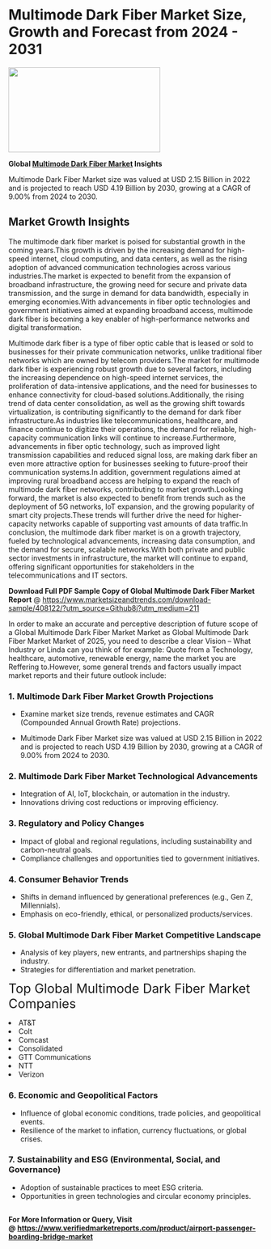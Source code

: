<H1>Multimode Dark Fiber Market Size, Growth and Forecast from 2024 - 2031</H1><img class="aligncenter size-medium wp-image-584254" src="https://thirdeyenews.in/wp-content/uploads/2024/09/Global-Market-Research-300x168.jpeg" alt="" width="300" height="168" /><p><strong>Global&nbsp;<a href="https://www.marketsizeandtrends.com/download-sample/408122/?utm_source=Github8j?utm_medium=211">Multimode Dark Fiber Market</a> Insights</strong></p><p>Multimode Dark Fiber Market size was valued at USD 2.15 Billion in 2022 and is projected to reach USD 4.19 Billion by 2030, growing at a CAGR of 9.00% from 2024 to 2030.</p><p><h2>Market Growth Insights</h2> <p>The multimode dark fiber market is poised for substantial growth in the coming years.This growth is driven by the increasing demand for high-speed internet, cloud computing, and data centers, as well as the rising adoption of advanced communication technologies across various industries.The market is expected to benefit from the expansion of broadband infrastructure, the growing need for secure and private data transmission, and the surge in demand for data bandwidth, especially in emerging economies.With advancements in fiber optic technologies and government initiatives aimed at expanding broadband access, multimode dark fiber is becoming a key enabler of high-performance networks and digital transformation.</p> <p>Multimode dark fiber is a type of fiber optic cable that is leased or sold to businesses for their private communication networks, unlike traditional fiber networks which are owned by telecom providers.The market for multimode dark fiber is experiencing robust growth due to several factors, including the increasing dependence on high-speed internet services, the proliferation of data-intensive applications, and the need for businesses to enhance connectivity for cloud-based solutions.Additionally, the rising trend of data center consolidation, as well as the growing shift towards virtualization, is contributing significantly to the demand for dark fiber infrastructure.As industries like telecommunications, healthcare, and finance continue to digitize their operations, the demand for reliable, high-capacity communication links will continue to increase.Furthermore, advancements in fiber optic technology, such as improved light transmission capabilities and reduced signal loss, are making dark fiber an even more attractive option for businesses seeking to future-proof their communication systems.In addition, government regulations aimed at improving rural broadband access are helping to expand the reach of multimode dark fiber networks, contributing to market growth.Looking forward, the market is also expected to benefit from trends such as the deployment of 5G networks, IoT expansion, and the growing popularity of smart city projects.These trends will further drive the need for higher-capacity networks capable of supporting vast amounts of data traffic.In conclusion, the multimode dark fiber market is on a growth trajectory, fueled by technological advancements, increasing data consumption, and the demand for secure, scalable networks.With both private and public sector investments in infrastructure, the market will continue to expand, offering significant opportunities for stakeholders in the telecommunications and IT sectors.</p> <p><span class=""><strong>Download Full PDF Sample Copy of Global Multimode Dark Fiber Market Report</strong> @ <a href="https://www.marketsizeandtrends.com/download-sample/408122/?utm_source=Github8j?utm_medium=211" target="_blank">https://www.marketsizeandtrends.com/download-sample/408122/?utm_source=Github8j?utm_medium=211</a></span></p><p>In order to make an accurate and perceptive description of future scope of a Global&nbsp;Multimode Dark Fiber Market Market as Global&nbsp;Multimode Dark Fiber Market Market of 2025, you need to describe a clear Vision &ndash; What Industry or Linda can you think of for example: Quote from a Technology, healthcare, automotive, renewable energy, name the market you are Reffering to.However, some general trends and factors usually impact market reports and their future outlook include:</p><h3>1.&nbsp;<strong>Multimode Dark Fiber Market Growth Projections</strong></h3><ul><li>Examine market size trends, revenue estimates and CAGR (Compounded Annual Growth Rate) projections.</li><li><p>Multimode Dark Fiber Market size was valued at USD 2.15 Billion in 2022 and is projected to reach USD 4.19 Billion by 2030, growing at a CAGR of 9.00% from 2024 to 2030.</p></li></ul><h3>2.&nbsp;<strong>Multimode Dark Fiber Market Technological Advancements</strong></h3><ul><li>Integration of AI, IoT, blockchain, or automation in the industry.</li><li>Innovations driving cost reductions or improving efficiency.</li></ul><h3>3.&nbsp;<strong>Regulatory and Policy Changes</strong></h3><ul><li>Impact of global and regional regulations, including sustainability and carbon-neutral goals.</li><li>Compliance challenges and opportunities tied to government initiatives.</li></ul><h3>4.&nbsp;<strong>Consumer Behavior Trends</strong></h3><ul><li>Shifts in demand influenced by generational preferences (e.g., Gen Z, Millennials).</li><li>Emphasis on eco-friendly, ethical, or personalized products/services.</li></ul><h3>5.&nbsp;<strong>Global Multimode Dark Fiber Market Competitive Landscape</strong></h3><ul><li>Analysis of key players, new entrants, and partnerships shaping the industry.</li><li>Strategies for differentiation and market penetration.</li></ul><p data-pm-slice="1 1 []"><span style="color: inherit; font-family: inherit; font-size: 25px;">Top Global Multimode Dark Fiber Market Companies</span></p><div class="" data-test-id=""><p><li>AT&T</li><li> Colt</li><li> Comcast</li><li> Consolidated</li><li> GTT Communications</li><li> NTT</li><li> Verizon</li></p></div><h3>6.&nbsp;<strong>Economic and Geopolitical Factors</strong></h3><ul><li>Influence of global economic conditions, trade policies, and geopolitical events.</li><li>Resilience of the market to inflation, currency fluctuations, or global crises.</li></ul><h3>7.&nbsp;<strong>Sustainability and ESG (Environmental, Social, and Governance)</strong></h3><ul><li>Adoption of sustainable practices to meet ESG criteria.</li><li>Opportunities in green technologies and circular economy principles.</li></ul><h2><strong style="font-size: 14px;">For More Information or Query, Visit @&nbsp;</strong><a style="background-color: #ffffff; font-size: 14px;" href="https://www.marketsizeandtrends.com/report/multimode-dark-fiber-market/" target="_blank">https://www.verifiedmarketreports.com/product/airport-passenger-boarding-bridge-market</a></h2>